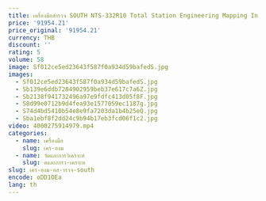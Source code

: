 ```yaml
---
title: เครื่องมือสํารวจ SOUTH NTS-332R10 Total Station Engineering Mapping Instrument หุ่นยนต์ Total Station
price: '91954.21'
price_original: '91954.21'
currency: THB
discount: ''
rating: 5
volume: 58
image: Sf012ce5ed23643f587f0a934d59bafedS.jpg
images:
  - Sf012ce5ed23643f587f0a934d59bafedS.jpg
  - Sb139e6ddb7284902959beb37e617c7a6Z.jpg
  - Sb2138f941732496a97e9fdfc413d05f8F.jpg
  - S8d99e0712b9d4fea93e1577059ec1187g.jpg
  - S74d4bd5410b54e8e9fa7203da1b4b25eQ.jpg
  - Sba1ebf8f2dd24c9b94b17eb3fcd06f1c2.jpg
video: 4000275914979.mp4
categories:
  - name: เครื่องมือ
    slug: เคร-องม
  - name: วัดและการวิเคราะห์
    slug: ดและการว-เคราะห
slug: เคร-องม-อส-ารวจ-south
encode: oDD1OEa
lang: th
---
```

  